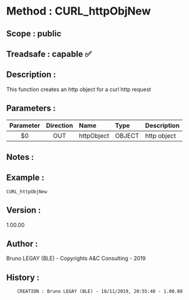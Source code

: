 ﻿# **Method :** CURL_httpObjNew
## **Scope :** public
## **Treadsafe :** capable ✅ 
## **Description :** 
This function creates an http object for a curl http request
## **Parameters :** 
| Parameter | Direction | Name | Type | Description | 
|:----:|:----:|:----|:----|:----| 
| $0 | OUT | httpObject | OBJECT | http object | 

## **Notes :** 

## **Example :** 
```
CURL_httpObjNew
```
## **Version :** 
1.00.00
## **Author :** 
Bruno LEGAY (BLE) - Copyrights A&C Consulting - 2019
## **History :** 
 
        CREATION : Bruno LEGAY (BLE) - 18/11/2019, 20:55:40 - 1.00.08
